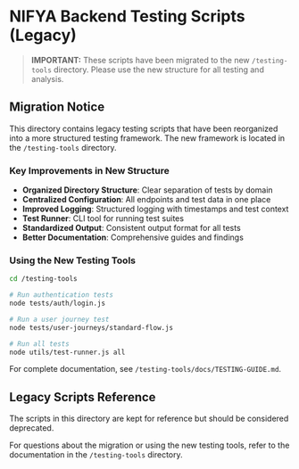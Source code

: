 # NIFYA Backend Testing Scripts (Legacy)

> **IMPORTANT:** These scripts have been migrated to the new `/testing-tools` directory. Please use the new structure for all testing and analysis.

## Migration Notice

This directory contains legacy testing scripts that have been reorganized into a more structured testing framework. The new framework is located in the `/testing-tools` directory.

### Key Improvements in New Structure

- **Organized Directory Structure**: Clear separation of tests by domain
- **Centralized Configuration**: All endpoints and test data in one place
- **Improved Logging**: Structured logging with timestamps and test context
- **Test Runner**: CLI tool for running test suites
- **Standardized Output**: Consistent output format for all tests
- **Better Documentation**: Comprehensive guides and findings

### Using the New Testing Tools

```bash
cd /testing-tools

# Run authentication tests
node tests/auth/login.js

# Run a user journey test
node tests/user-journeys/standard-flow.js

# Run all tests
node utils/test-runner.js all
```

For complete documentation, see `/testing-tools/docs/TESTING-GUIDE.md`.

## Legacy Scripts Reference

The scripts in this directory are kept for reference but should be considered deprecated.

For questions about the migration or using the new testing tools, refer to the documentation in the `/testing-tools` directory.